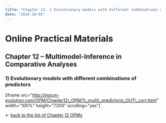 ```yaml
---
title: "Chapter 12: 1 Evolutionary models with different combinations of predictors"
date: "2014-10-03"
---
```


# **Online Practical Materials**

## Chapter 12 – Multimodel-Inference in Comparative Analyses

### 1) Evolutionary models with different combinations of predictors

\[iframe src="http://mpcm-evolution.com/OPM/Chapter12\_OPM/1\_multi\_predictors\_OUT\_corr.html" width="100%" height="7200" scrolling="yes"\]

← [back to the list of Chapter 12 OPMs](http://www.mpcm-evolution.com/practice/online-practical-material-chapter-21/chapter-21-1-exercises-analyses-displaying-results "Chapter 21: 1 Exercises (analyses and displaying results)")
